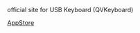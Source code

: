 official site for USB Keyboard (QVKeyboard)

[AppStore](https://itunes.apple.com/us/app/qvkeyboard/id1439106456)
